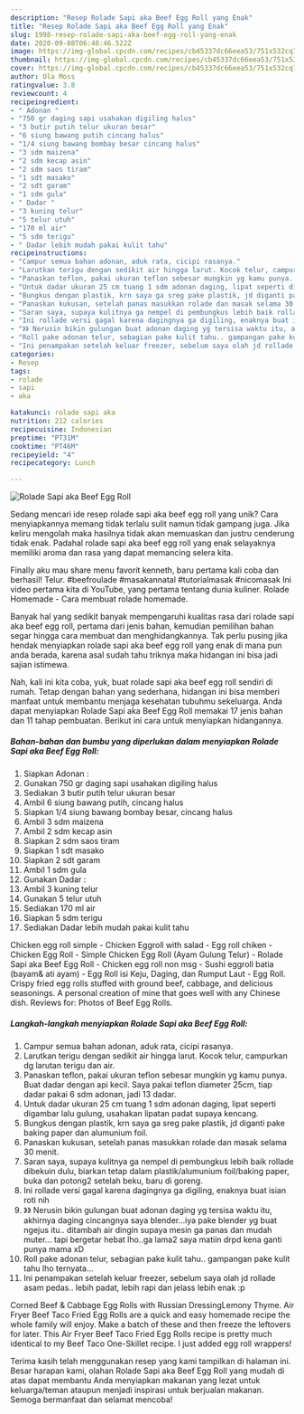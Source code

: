 ```yaml
---
description: "Resep Rolade Sapi aka Beef Egg Roll yang Enak"
title: "Resep Rolade Sapi aka Beef Egg Roll yang Enak"
slug: 1998-resep-rolade-sapi-aka-beef-egg-roll-yang-enak
date: 2020-09-08T06:48:46.522Z
image: https://img-global.cpcdn.com/recipes/cb45337dc66eea53/751x532cq70/rolade-sapi-aka-beef-egg-roll-foto-resep-utama.jpg
thumbnail: https://img-global.cpcdn.com/recipes/cb45337dc66eea53/751x532cq70/rolade-sapi-aka-beef-egg-roll-foto-resep-utama.jpg
cover: https://img-global.cpcdn.com/recipes/cb45337dc66eea53/751x532cq70/rolade-sapi-aka-beef-egg-roll-foto-resep-utama.jpg
author: Ola Moss
ratingvalue: 3.8
reviewcount: 4
recipeingredient:
- " Adonan "
- "750 gr daging sapi usahakan digiling halus"
- "3 butir putih telur ukuran besar"
- "6 siung bawang putih cincang halus"
- "1/4 siung bawang bombay besar cincang halus"
- "3 sdm maizena"
- "2 sdm kecap asin"
- "2 sdm saos tiram"
- "1 sdt masako"
- "2 sdt garam"
- "1 sdm gula"
- " Dadar "
- "3 kuning telur"
- "5 telur utuh"
- "170 ml air"
- "5 sdm terigu"
- " Dadar lebih mudah pakai kulit tahu"
recipeinstructions:
- "Campur semua bahan adonan, aduk rata, cicipi rasanya."
- "Larutkan terigu dengan sedikit air hingga larut. Kocok telur, campurkan dg larutan terigu dan air."
- "Panaskan teflon, pakai ukuran teflon sebesar mungkin yg kamu punya. Buat dadar dengan api kecil. Saya pakai teflon diameter 25cm, tiap dadar pakai 6 sdm adonan, jadi 13 dadar."
- "Untuk dadar ukuran 25 cm tuang 1 sdm adonan daging, lipat seperti digambar lalu gulung, usahakan lipatan padat supaya kencang."
- "Bungkus dengan plastik, krn saya ga sreg pake plastik, jd diganti pake baking paper dan alumunium foil."
- "Panaskan kukusan, setelah panas masukkan rolade dan masak selama 30 menit."
- "Saran saya, supaya kulitnya ga nempel di pembungkus lebih baik rollade dibekuin dulu, biarkan tetap dalam plastik/alumunium foil/baking paper, buka dan potong2 setelah beku, baru di goreng."
- "Ini rollade versi gagal karena dagingnya ga digiling, enaknya buat isian roti nih"
- "》》 Nerusin bikin gulungan buat adonan daging yg tersisa waktu itu, akhirnya daging cincangnya saya blender...iya pake blender yg buat ngejus itu.. ditambah air dingin supaya mesin ga panas dan mudah muter... tapi bergetar hebat lho..ga lama2 saya matiin drpd kena ganti punya mama xD"
- "Roll pake adonan telur, sebagian pake kulit tahu.. gampangan pake kulit tahu lho ternyata..."
- "Ini penampakan setelah keluar freezer, sebelum saya olah jd rollade asam pedas.. lebih padat, lebih rapi dan jelass lebih enak :p"
categories:
- Resep
tags:
- rolade
- sapi
- aka

katakunci: rolade sapi aka 
nutrition: 212 calories
recipecuisine: Indonesian
preptime: "PT31M"
cooktime: "PT46M"
recipeyield: "4"
recipecategory: Lunch

---
```



![Rolade Sapi aka Beef Egg Roll](https://img-global.cpcdn.com/recipes/cb45337dc66eea53/751x532cq70/rolade-sapi-aka-beef-egg-roll-foto-resep-utama.jpg)

Sedang mencari ide resep rolade sapi aka beef egg roll yang unik? Cara menyiapkannya memang tidak terlalu sulit namun tidak gampang juga. Jika keliru mengolah maka hasilnya tidak akan memuaskan dan justru cenderung tidak enak. Padahal rolade sapi aka beef egg roll yang enak selayaknya memiliki aroma dan rasa yang dapat memancing selera kita.

Finally aku mau share menu favorit kenneth, baru pertama kali coba dan berhasil! Telur. #beefroulade #masakannatal #tutorialmasak #nicomasak Ini video pertama kita di YouTube, yang pertama tentang dunia kuliner. Rolade Homemade - Cara membuat rolade homemade.

Banyak hal yang sedikit banyak mempengaruhi kualitas rasa dari rolade sapi aka beef egg roll, pertama dari jenis bahan, kemudian pemilihan bahan segar hingga cara membuat dan menghidangkannya. Tak perlu pusing jika hendak menyiapkan rolade sapi aka beef egg roll yang enak di mana pun anda berada, karena asal sudah tahu triknya maka hidangan ini bisa jadi sajian istimewa.


Nah, kali ini kita coba, yuk, buat rolade sapi aka beef egg roll sendiri di rumah. Tetap dengan bahan yang sederhana, hidangan ini bisa memberi manfaat untuk membantu menjaga kesehatan tubuhmu sekeluarga. Anda dapat menyiapkan Rolade Sapi aka Beef Egg Roll memakai 17 jenis bahan dan 11 tahap pembuatan. Berikut ini cara untuk menyiapkan hidangannya.

<!--inarticleads1-->

##### Bahan-bahan dan bumbu yang diperlukan dalam menyiapkan Rolade Sapi aka Beef Egg Roll:

1. Siapkan  Adonan :
1. Gunakan 750 gr daging sapi usahakan digiling halus
1. Sediakan 3 butir putih telur ukuran besar
1. Ambil 6 siung bawang putih, cincang halus
1. Siapkan 1/4 siung bawang bombay besar, cincang halus
1. Ambil 3 sdm maizena
1. Ambil 2 sdm kecap asin
1. Siapkan 2 sdm saos tiram
1. Siapkan 1 sdt masako
1. Siapkan 2 sdt garam
1. Ambil 1 sdm gula
1. Gunakan  Dadar :
1. Ambil 3 kuning telur
1. Gunakan 5 telur utuh
1. Sediakan 170 ml air
1. Siapkan 5 sdm terigu
1. Sediakan  Dadar lebih mudah pakai kulit tahu


Chicken egg roll simple - Chicken Eggroll with salad - Egg roll chiken - Chicken Egg Roll - Simple Chicken Egg Roll (Ayam Gulung Telur) - Rolade Sapi aka Beef Egg Roll - Chicken egg roll non msg - Sushi eggroll batia (bayam&amp; ati ayam) - Egg Roll isi Keju, Daging, dan Rumput Laut - Egg Roll. Crispy fried egg rolls stuffed with ground beef, cabbage, and delicious seasonings. A personal creation of mine that goes well with any Chinese dish. Reviews for: Photos of Beef Egg Rolls. 

<!--inarticleads2-->

##### Langkah-langkah menyiapkan Rolade Sapi aka Beef Egg Roll:

1. Campur semua bahan adonan, aduk rata, cicipi rasanya.
1. Larutkan terigu dengan sedikit air hingga larut. Kocok telur, campurkan dg larutan terigu dan air.
1. Panaskan teflon, pakai ukuran teflon sebesar mungkin yg kamu punya. Buat dadar dengan api kecil. Saya pakai teflon diameter 25cm, tiap dadar pakai 6 sdm adonan, jadi 13 dadar.
1. Untuk dadar ukuran 25 cm tuang 1 sdm adonan daging, lipat seperti digambar lalu gulung, usahakan lipatan padat supaya kencang.
1. Bungkus dengan plastik, krn saya ga sreg pake plastik, jd diganti pake baking paper dan alumunium foil.
1. Panaskan kukusan, setelah panas masukkan rolade dan masak selama 30 menit.
1. Saran saya, supaya kulitnya ga nempel di pembungkus lebih baik rollade dibekuin dulu, biarkan tetap dalam plastik/alumunium foil/baking paper, buka dan potong2 setelah beku, baru di goreng.
1. Ini rollade versi gagal karena dagingnya ga digiling, enaknya buat isian roti nih
1. 》》 Nerusin bikin gulungan buat adonan daging yg tersisa waktu itu, akhirnya daging cincangnya saya blender...iya pake blender yg buat ngejus itu.. ditambah air dingin supaya mesin ga panas dan mudah muter... tapi bergetar hebat lho..ga lama2 saya matiin drpd kena ganti punya mama xD
1. Roll pake adonan telur, sebagian pake kulit tahu.. gampangan pake kulit tahu lho ternyata...
1. Ini penampakan setelah keluar freezer, sebelum saya olah jd rollade asam pedas.. lebih padat, lebih rapi dan jelass lebih enak :p


Corned Beef &amp; Cabbage Egg Rolls with Russian DressingLemony Thyme. Air Fryer Beef Taco Fried Egg Rolls are a quick and easy homemade recipe the whole family will enjoy. Make a batch of these and then freeze the leftovers for later. This Air Fryer Beef Taco Fried Egg Rolls recipe is pretty much identical to my Beef Taco One-Skillet recipe. I just added egg roll wrappers! 

Terima kasih telah menggunakan resep yang kami tampilkan di halaman ini. Besar harapan kami, olahan Rolade Sapi aka Beef Egg Roll yang mudah di atas dapat membantu Anda menyiapkan makanan yang lezat untuk keluarga/teman ataupun menjadi inspirasi untuk berjualan makanan. Semoga bermanfaat dan selamat mencoba!
